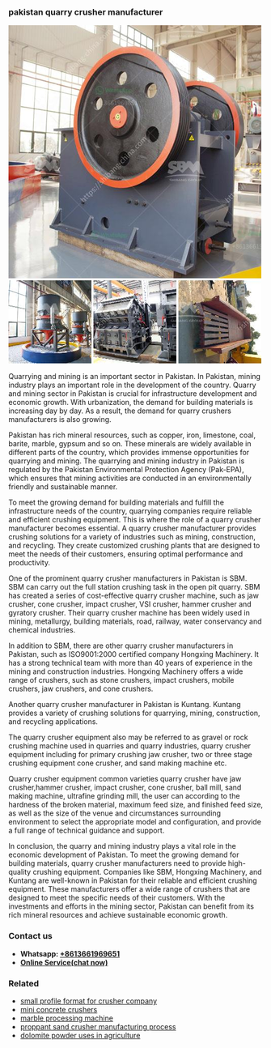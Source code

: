<h3>pakistan quarry crusher manufacturer</h3><img src='1708408415.jpg' alt=''><p>Quarrying and mining is an important sector in Pakistan. In Pakistan, mining industry plays an important role in the development of the country. Quarry and mining sector in Pakistan is crucial for infrastructure development and economic growth. With urbanization, the demand for building materials is increasing day by day. As a result, the demand for quarry crushers manufacturers is also growing.</p><p>Pakistan has rich mineral resources, such as copper, iron, limestone, coal, barite, marble, gypsum and so on. These minerals are widely available in different parts of the country, which provides immense opportunities for quarrying and mining. The quarrying and mining industry in Pakistan is regulated by the Pakistan Environmental Protection Agency (Pak-EPA), which ensures that mining activities are conducted in an environmentally friendly and sustainable manner.</p><p>To meet the growing demand for building materials and fulfill the infrastructure needs of the country, quarrying companies require reliable and efficient crushing equipment. This is where the role of a quarry crusher manufacturer becomes essential. A quarry crusher manufacturer provides crushing solutions for a variety of industries such as mining, construction, and recycling. They create customized crushing plants that are designed to meet the needs of their customers, ensuring optimal performance and productivity.</p><p>One of the prominent quarry crusher manufacturers in Pakistan is SBM. SBM can carry out the full station crushing task in the open pit quarry. SBM has created a series of cost-effective quarry crusher machine, such as jaw crusher, cone crusher, impact crusher, VSI crusher, hammer crusher and gyratory crusher. Their quarry crusher machine has been widely used in mining, metallurgy, building materials, road, railway, water conservancy and chemical industries.</p><p>In addition to SBM, there are other quarry crusher manufacturers in Pakistan, such as ISO9001:2000 certified company Hongxing Machinery. It has a strong technical team with more than 40 years of experience in the mining and construction industries. Hongxing Machinery offers a wide range of crushers, such as stone crushers, impact crushers, mobile crushers, jaw crushers, and cone crushers.</p><p>Another quarry crusher manufacturer in Pakistan is Kuntang. Kuntang provides a variety of crushing solutions for quarrying, mining, construction, and recycling applications.</p><p>The quarry crusher equipment also may be referred to as gravel or rock crushing machine used in quarries and quarry industries, quarry crusher equipment including for primary crushing jaw crusher, two or three stage crushing equipment cone crusher, and sand making machine etc.</p><p>Quarry crusher equipment common varieties quarry crusher have jaw crusher,hammer crusher, impact crusher, cone crusher, ball mill, sand making machine, ultrafine grinding mill, the user can according to the hardness of the broken material, maximum feed size, and finished feed size, as well as the size of the venue and circumstances surrounding environment to select the appropriate model and configuration, and provide a full range of technical guidance and support.</p><p>In conclusion, the quarry and mining industry plays a vital role in the economic development of Pakistan. To meet the growing demand for building materials, quarry crusher manufacturers need to provide high-quality crushing equipment. Companies like SBM, Hongxing Machinery, and Kuntang are well-known in Pakistan for their reliable and efficient crushing equipment. These manufacturers offer a wide range of crushers that are designed to meet the specific needs of their customers. With the investments and efforts in the mining sector, Pakistan can benefit from its rich mineral resources and achieve sustainable economic growth.</p><h3>Contact us</h3><ul><li><strong>Whatsapp:&nbsp;<a href="https://wa.me/8613661969651">+8613661969651</a></strong></li><li><a href="https://swt.shibang-china.com/?git&amp;zhl&amp;pakistan quarry crusher manufacturer"><strong>Online Service(chat now)</strong></a></li></ul><h3>Related</h3><ul><li><a href='small profile format for crusher company.md'>small profile format for crusher company</a></li><li><a href='mini concrete crushers.md'>mini concrete crushers</a></li><li><a href='marble processing machine.md'>marble processing machine</a></li><li><a href='proppant sand crusher manufacturing process.md'>proppant sand crusher manufacturing process</a></li><li><a href='dolomite powder uses in agriculture.md'>dolomite powder uses in agriculture</a></li></ul>